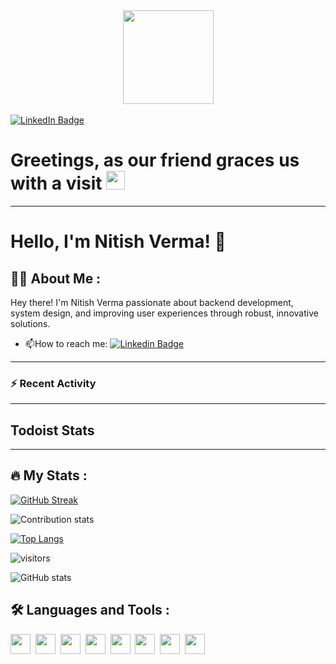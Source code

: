 <div id="header" align="center">
  <img src="https://media.giphy.com/media/jzHFPlw89eTqU/giphy.gif" width="145px" height="150px"/>
</div>
<br>

<div id="badges">
  <a href="https://www.linkedin.com/in/nitver20/">
    <img src="https://img.shields.io/badge/LinkedIn-blue?style=for-the-badge&logo=linkedin&logoColor=white" alt="LinkedIn Badge"/>
  </a>
</div>

<!-- <img src="https://komarev.com/ghpvc/?username=Nitish236&style=flat-square&color=blue" alt="views"/> -->

<h1>
  Greetings, as our friend graces us with a visit
  <img src="https://media.giphy.com/media/hvRJCLFzcasrR4ia7z/giphy.gif" width="30px"/>
</h1>

---

# Hello, I'm Nitish Verma! 👋

## :man_technologist: About Me :

Hey there! I'm Nitish Verma passionate about backend development, system design, and improving user experiences through robust, innovative solutions.

- :mailbox:How to reach me: [![Linkedin Badge](https://img.shields.io/badge/LinkedIn-blue?style=for-the-badge&logo=linkedin&logoColor=white)](https://www.linkedin.com/in/nitver20/)

---

### :zap: Recent Activity

<!--START_SECTION:activity-->
<!--END_SECTION:activity-->

---

## Todoist Stats

<!-- TODO-IST:START -->
<!-- TODO-IST:END -->

---

## :fire: My Stats :

[![GitHub Streak](https://streak-stats.demolab.com?user=Nitish236&theme=gruvbox)](https://git.io/streak-stats)

![Contribution stats](https://github-contributor-stats.vercel.app/api?username=Nitish236&limit=5)

[![Top Langs](https://github-readme-stats.vercel.app/api/top-langs/?username=Nitish236&layout=compact&theme=vision-friendly-dark&langs_count=8)](https://github.com/Nitish236/github-readme-stats)

![visitors](https://visitor-badge.glitch.me/badge?page_id=Nitish236.visitor-badge&left_color=green&right_color=red)

![GitHub stats](https://github-readme-stats.vercel.app/api?username=Nitish236&show_icons=true&theme=radical)

## :hammer_and_wrench: Languages and Tools :

<div>
<img height="32" width="32" src="https://cdn.jsdelivr.net/npm/simple-icons@v10/icons/[javascript].svg" />&nbsp;
<img height="32" width="32" src="https://cdn.jsdelivr.net/npm/simple-icons@v10/icons/[nodedotjs].svg" />&nbsp;
<img height="32" width="32" src="https://cdn.jsdelivr.net/npm/simple-icons@v10/icons/[express].svg" />&nbsp;
<img height="32" width="32" src="https://cdn.jsdelivr.net/npm/simple-icons@v10/icons/[mongodb].svg" />&nbsp;
<img height="32" width="32" src="https://cdn.jsdelivr.net/npm/simple-icons@v10/icons/[postgresql].svg" />&nbsp;
<img height="32" width="32" src="https://cdn.jsdelivr.net/npm/simple-icons@v10/icons/socketdotio].svg" />&nbsp;
<img height="32" width="32" src="https://cdn.jsdelivr.net/npm/simple-icons@v10/icons/[nextdotjs].svg" />&nbsp;
<img height="32" width="32" src="https://cdn.jsdelivr.net/npm/simple-icons@v10/icons/[docker].svg" />&nbsp;
</div>
